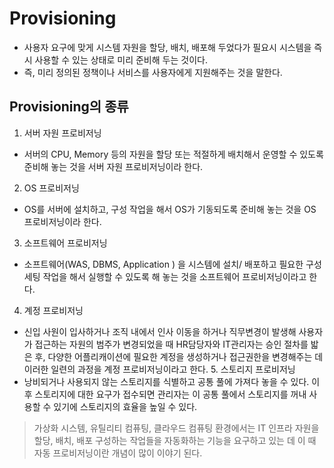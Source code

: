 # Provisioning
- 사용자 요구에 맞게 시스템 자원을 할당, 배치, 배포해 두었다가 필요시 시스템을 즉시 사용할 수 있는 상태로 미리 준비해 두는 것이다.
- 즉, 미리 정의된 정책이나 서비스를 사용자에게 지원해주는 것을 말한다.
## Provisioning의 종류
1. 서버 자원 프로비저닝
- 서버의 CPU, Memory 등의 자원을 할당 또는 적절하게 배치해서 운영할 수 있도록 준비해 놓는 것을 서버 자원 프로비저닝이라 한다.
2. OS 프로비저닝
- OS를 서버에 설치하고, 구성 작업을 해서 OS가 기동되도록 준비해 놓는 것을 OS 프로비저닝이라 한다.
3. 소프트웨어 프로비저닝
- 소프트웨어(WAS, DBMS, Application ) 을 시스템에 설치/ 배포하고 필요한 구성 세팅 작업을 해서 실행할 수 있도록 해 놓는 것을 소프트웨어 프로비저닝이라고 한다.
4. 계정 프로비저닝
- 신입 사원이 입사하거나 조직 내에서 인사 이동을 하거나 직무변경이 발생해 사용자가 접근하는 자원의 범주가 변경되었을 때 HR담당자와 IT관리자는 승인 절차를 밟은 후, 다양한 어플리캐이션에 필요한 계정을 생성하거나 접근권한을 변경해주는 데 이러한 일련의 과정을 계정 프로비저닝이라고 한다.
​5. 스토리지 프로비저닝
- 낭비되거나 사용되지 않는 스토리지를 식별하고 공통 풀에 가져다 놓을 수 있다. 이후 스토리지에 대한 요구가 접수되면 관리자는 이 공통 풀에서 스토리지를 꺼내 사용할 수 있기에 스토리지의 효율을 높일 수 있다.
> 가상화 시스템, 유틸리티 컴퓨팅, 클라우드 컴퓨팅 환경에서는 IT 인프라 자원을 할당, 배치, 배포 구성하는 작업들을 자동화하는 기능을 요구하고 있는 데 이 때 자동 프로비저닝이란 개념이 많이 이야기 된다.
